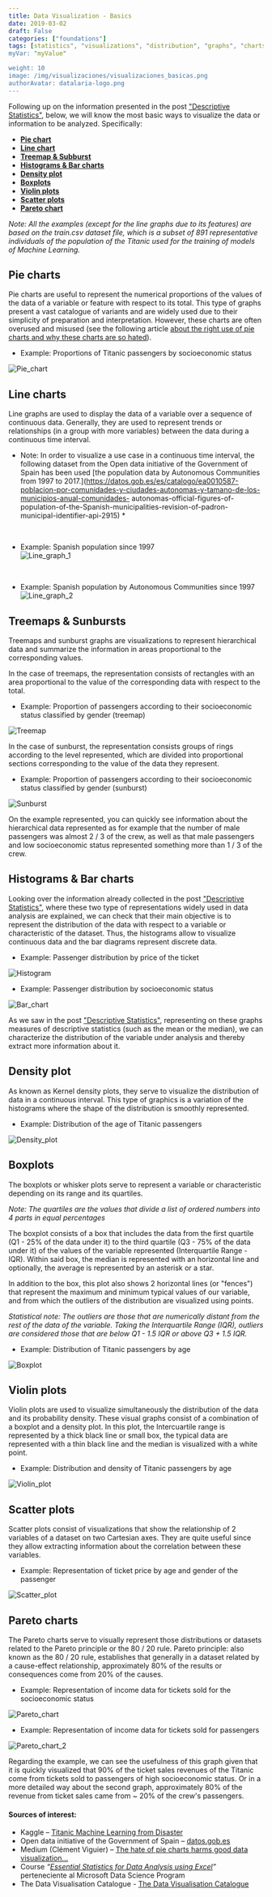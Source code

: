 ```yaml
---
title: Data Visualization - Basics
date: 2019-03-02
draft: False
categories: ["foundations"]
tags: [statistics", "visualizations", "distribution", "graphs", "charts"]
myVar: "myValue"

weight: 10
image: /img/visualizaciones/visualizaciones_basicas.png
authorAvatar: datalaria-logo.png
---
```


Following up on the information presented in the post ["Descriptive Statistics"](https://www.datalaria.com/en/post/fundamentos/2018-10-07-estadistica-descriptiva/), below, we will know the most basic ways to visualize the data or information to be analyzed. Specifically:

- **[Pie chart](#pie_chart)**
- **[Line chart](#line_chart)**
- **[Treemap & Subburst](#hierarchical_graphs)**
- **[Histograms & Bar charts](#histograms)**
- **[Density plot](#density_plot)**
- **[Boxplots](#boxplot)**
- **[Violin plots](#violin_plot)**
- **[Scatter plots](#scatter_plot)**
- **[Pareto chart](#pareto_chart)**

*Note: All the examples (except for the line graphs due to its features) are based on the train.csv dataset file, which is a subset of 891 representative individuals of the population of the Titanic used for the training of models of Machine Learning.*

## <a name="pie_chart"></a>Pie charts

Pie charts are useful to represent the numerical proportions of the values of the data of a variable or feature with respect to its total. This type of graphs present a vast catalogue of variants and are widely used due to their simplicity of preparation and interpretation. However, these charts are often overused and misused (see the following article [about the right use of pie charts and why these charts are so hated](https://medium.com/@clmentviguier/the-hate-of-pie-charts-harms-good-data-visualization-cc7cfed243b6)).

 * Example: Proportions of Titanic passengers by socioeconomic status

![Pie_chart](/img/visualizaciones/pie_chart.png)

## <a name="line_chart"></a>Line charts
Line graphs are used to display the data of a variable over a sequence of continuous data. Generally, they are used to represent trends or relationships (in a group with more variables) between the data during a continuous time interval.

 * Note: In order to visualize a use case in a continuous time interval, the following dataset from the Open data initiative of the Government of Spain has been used [the population data by Autonomous Communities from 1997 to 2017.](https://datos.gob.es/es/catalogo/ea0010587-poblacion-por-comunidades-y-ciudades-autonomas-y-tamano-de-los-municipios-anual-comunidades- autonomas-official-figures-of-population-of-the-Spanish-municipalities-revision-of-padron-municipal-identifier-api-2915) *

</br>

 * Example: Spanish population since 1997  
![Line_graph_1](/img/visualizaciones/line_graph_1.png)
</br>

 * Example: Spanish population by Autonomous Communities since 1997
![Line_graph_2](/img/visualizaciones/line_graph_2.png)


## <a name="hierarchical_graphs"></a>Treemaps & Sunbursts
Treemaps and sunburst graphs are visualizations to represent hierarchical data and summarize the information in areas proportional to the corresponding values.

In the case of treemaps, the representation consists of rectangles with an area proportional to the value of the corresponding data with respect to the total.
</br>

 * Example: Proportion of passengers according to their socioeconomic status classified by gender (treemap)

![Treemap](/img/visualizaciones/treemap.png)

In the case of sunburst, the representation consists groups of rings according to the level represented, which are divided into proportional sections corresponding to the value of the data they represent.
</br>

 * Example: Proportion of passengers according to their socioeconomic status classified by gender (sunburst)

![Sunburst](/img/visualizaciones/sunburst.png)

On the example represented, you can quickly see information about the hierarchical data represented as for example that the number of male passengers was almost 2 / 3 of the crew, as well as that male passengers and low socioeconomic status represented something more than 1 / 3 of the crew.

## <a name="histograms"></a>Histograms & Bar charts
Looking over the information already collected in the post ["Descriptive Statistics"](https://www.datalaria.com/en/post/fundamentos/2018-10-07-estadistica-descriptiva/), where these two type of representations widely used in data analysis are explained, we can check that their main objective is to represent the distribution of the data with respect to a variable or characteristic of the dataset. Thus, the histograms allow to visualize continuous data and the bar diagrams represent discrete data.
</br>

 * Example: Passenger distribution by price of the ticket

![Histogram](/img/visualizaciones/histogram.png)
</br>

 * Example: Passenger distribution by socioeconomic status

![Bar_chart](/img/visualizaciones/bar_chart.png)

As we saw in the post ["Descriptive Statistics"](https://www.datalaria.com/en/post/fundamentos/2018-10-07-estadistica-descriptiva/), representing on these graphs measures of descriptive statistics (such as the mean or the median), we can characterize the distribution of the variable under analysis and thereby extract more information about it.

## <a name="density_plot"></a>Density plot
As known as Kernel density plots, they serve to visualize the distribution of data in a continuous interval. This type of graphics is a variation of the histograms where the shape of the distribution is smoothly represented.
</br>

* Example: Distribution of the age of Titanic passengers  

![Density_plot](/img/visualizaciones/grafico_densidad.png)

## <a name="boxplot"></a>Boxplots
The boxplots or whisker plots serve to represent a variable or characteristic depending on its range and its quartiles.

*Note: The quartiles are the values that divide a list of ordered numbers into 4 parts in equal percentages*

The boxplot consists of a box that includes the data from the first quartile (Q1 - 25% of the data under it) to the third quartile (Q3 - 75% of the data under it) of the values ​​of the variable represented (Interquartile Range - IQR). Within said box, the median is represented with an horizontal line and optionally, the average is represented by an asterisk or a star.

In addition to the box, this plot also shows 2 horizontal lines (or "fences") that represent the maximum and minimum typical values ​​of our variable, and from which the outliers ​​of the distribution are visualized using points.

*Statistical note: The outliers are those that are numerically distant from the rest of the data of the variable. Taking the Interquartile Range (IQR), outliers ​​are considered those that are below Q1 - 1.5 IQR or above Q3 + 1.5 IQR.*
</br>

* Example: Distribution of Titanic passengers by age

![Boxplot](/img/visualizaciones/boxplot.png)

## <a name="violin_plot"></a>Violin plots
Violin plots are used to visualize simultaneously the distribution of the data and its probability density. These visual graphs consist of a combination of a boxplot and a density plot. In this plot, the Intercuartile range is represented by a thick black line or small box, the typical data are represented with a thin black line and the median is visualized with a white point.
</br>

* Example: Distribution and density of Titanic passengers by age

![Violin_plot](/img/visualizaciones/violin_plot.png)

## <a name="scatter_plot"></a>Scatter plots
Scatter plots consist of visualizations that show the relationship of 2 variables of a dataset on two Cartesian axes. They are quite useful since they allow extracting information about the correlation between these variables.
</br>

* Example: Representation of ticket price by age and gender of the passenger

![Scatter_plot](/img/visualizaciones/scatter_plot.png)

## <a name="pareto_chart"></a>Pareto charts
The Pareto charts serve to visually represent those distributions or datasets related to the Pareto principle or the 80 / 20 rule.
Pareto principle: also known as the 80 / 20 rule, establishes that generally in a dataset related by a cause-effect relationship, approximately 80% of the results or consequences come from 20% of the causes.
</br>

* Example: Representation of income data for tickets sold for the socioeconomic status

![Pareto_chart](/img/visualizaciones/pareto_chart_1.png)  

* Example: Representation of income data for tickets sold for passengers

![Pareto_chart_2](/img/visualizaciones/pareto_chart_2.png)

Regarding the example, we can see the usefulness of this graph given that it is quickly visualized that 90% of the ticket sales revenues of the Titanic come from tickets sold to passengers of high socioeconomic status. Or in a more detailed way about the second graph, approximately 80% of the revenue from ticket sales came from ~ 20% of the crew's passengers.
</br>

#### Sources of interest:
- Kaggle – [Titanic Machine Learning from Disaster](https://www.kaggle.com/c/titanic)
- Open data initiative of the Government of Spain – [datos.gob.es](https://datos.gob.es/en)
- Medium (Clément Viguier) – [The hate of pie charts harms good data visualization...](https://medium.com/@clmentviguier/the-hate-of-pie-charts-harms-good-data-visualization-cc7cfed243b6)
- Course _“[Essential Statistics for Data Analysis using Excel](https://courses.edx.org/courses/course-v1:Microsoft+DAT222x+1T2017/course/)”_ perteneciente al Microsoft Data Science Program
- The Data Visualisation Catalogue - [The Data Visualisation Catalogue](https://datavizcatalogue.com/index.html)
